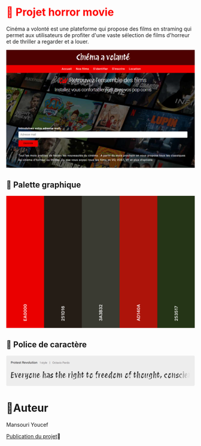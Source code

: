 # <font color="red">📝 Projet horror movie </font>
Cinéma a volonté  est une plateforme qui propose des films en straming qui permet aux utilisateurs de profiter d'une vaste sélection de films d'horreur et de thriller a regarder et a louer.

![cover](./asset/Screen.jpg)

## 🎨 Palette graphique
![palette](./asset/palette.png)

## 📄 Police de caractère
![police](./asset/police%20de%20cara.png)

# 👷Auteur 
Mansouri Youcef

[Publication du projet](https://narvalo17.github.io/Projet_cine/)🚀